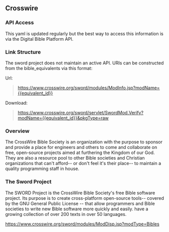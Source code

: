 ## Crosswire

### API Access
 This yaml is updated regularly but the best way to access this information is via the Digital Bible Platform API.

### Link Structure

 The sword project does not maintain an active API. URIs can be constructed from the bible_equivalents via this format:

Url:
> https://www.crosswire.org/sword/modules/ModInfo.jsp?modName={{equivalent_id}}

Download:
> https://www.crosswire.org/sword/servlet/SwordMod.Verify?modName={{equivalent_id}}&pkgType=raw

### Overview

 The CrossWire Bible Society is an organization with the purpose to sponsor and provide a place for engineers and others to come and collaborate on free, open-source projects aimed at furthering the Kingdom of our God. They are also a resource pool to other Bible societies and Christian organizations that can't afford-- or don't feel it's their place-- to maintain a quality programming staff in house.

### The Sword Project

 The SWORD Project is the CrossWire Bible Society's free Bible software project. Its purpose is to create cross-platform open-source tools-- covered by the GNU General Public License -- that allow programmers and Bible societies to write new Bible software more quickly and easily. have a growing collection of over 200 texts in over 50 languages.
 
 https://www.crosswire.org/sword/modules/ModDisp.jsp?modType=Bibles